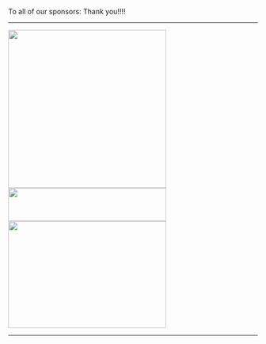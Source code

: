 To all of our sponsors:  Thank you!!!! 
***  
<div class="floated_img"> 
<a href="https://www.microsoft.com/en-us/"><img src="http://www.rcsglobal.com/wp-content/uploads/2015/02/Microsoft-Logo.jpg" align=height="95" width="319" ></a></div>  
<div class="floated_img">
<a href="http://www.hakko.com"><img src="http://www.hakko.com.sg/wp-content/themes/hakko/img/logo.jpg" height="67" width="319" ></a></div>  
<div class="floated_img"> 
<a href="http://www.jaguarlandrover.com/gl/en/"><img src="https://encrypted-tbn1.gstatic.com/images?q=tbn:ANd9GcQeFFUk0BKhqo6WFu9Fdq3aG00eYqmXDC-RgZscEjMrbfAWy_ppxg" height="216" width="319"></a></div>  

***